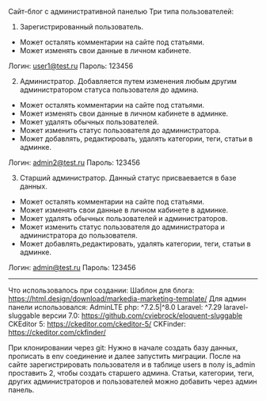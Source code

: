 Сайт-блог с административной панелью
Три типа пользователей:
1) Зарегистрированный пользователь. 
 - Может осталять комментарии на сайте под статьями.
 - Может изменять свои данные в личном кабинете.

 Логин: user1@test.ru
 Пароль: 123456

2) Администратор.
Добавляется путем изменения любым другим администратором статуса пользователя до админа.
 - Может осталять комментарии на сайте под статьями.
 - Может изменять свои данные в личном кабинете в админке.
 - Может удалять обычных пользователей.
 - Может изменить статус пользователя до администратора.
 - Может добавлять, редактировать, удалять категории, теги, статьи в админке.

 Логин: admin2@test.ru
 Пароль: 123456

3) Старший администратор.
Данный статус присваевается в базе данных.
 - Может осталять комментарии на сайте под статьями.
 - Может изменять свои данные в личном кабинете в админке.
 - Может удалять обычных пользователей и администраторов.
 - Может изменить статус пользователя до администратора и администратора до пользователя.
 - Может добавлять,редактировать, удалять категории, теги, статьи в админке.

 Логин: admin@test.ru
 Пароль: 123456

------------
Что использовалось при создании:
Шаблон для блога: https://html.design/download/markedia-marketing-template/
Для админ панели использовался: AdminLTE
php: ^7.2.5|^8.0
Laravel: ^7.29
laravel-sluggable версии 7.0: https://github.com/cviebrock/eloquent-sluggable
CKEditor 5: https://ckeditor.com/ckeditor-5/
CKFinder: https://ckeditor.com/ckfinder/

При клонировании через git:
Нужно в начале создать базу данных, прописать в env соединение и далее запустить миграции.
После на сайте зарегистрировать пользователя и в таблице users в полу is_admin проставить 2, чтобы создать старшего админа. 
Статьи, категории, теги, других администраторов и пользователей можно добавить через админ панель.


